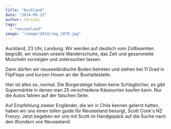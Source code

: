 ```yaml
---
title: "Auckland"
date: "2014-09-23"
author: chrissi
tags: 
  - "neuseeland"
image: "/image/2014/img_1079.jpg"
---
```


Auckland, 23 Uhr, Landung. Wir werden auf deutsch vom Zollbeamten begrüßt, wir müssen unsere Wanderschuhe, das Zelt und gesammelte Muscheln vorzeigen und untersuchen lassen.

Dann dürfen wir neuseeländische Boden betreten und stehen bei 11 Grad in FlipFlops und kurzen Hosen an der Bushaltestelle.

Hier ist alles so..normal. Die Bürgersteige haben keine Schlaglöcher, es gibt Supermärkte in denen man 25 verschiedene Käsesorten kaufen kann. Nur die Autos fahren auf der falschen Seite.

Auf Empfehlung zweier Engländer, die wir in Chile kennen gelernt hatten, haben wir uns einen tollen guide für Neuseeland besorgt, Scott Cook's NZ Frenzy. Jetzt begeben wir uns mit Scott im Handgepäck auf die Suche nach den Wundern von Neuseeland.
